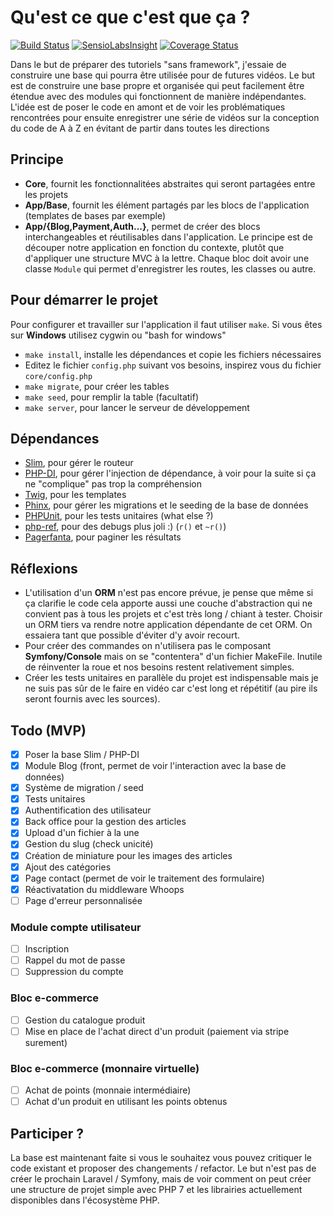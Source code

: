 # Qu'est ce que c'est que ça ?

[![Build Status](https://travis-ci.org/Grafikart/PeuChePeu-Framework.svg?branch=master)](https://travis-ci.org/Grafikart/PeuChePeu-Framework)
[![SensioLabsInsight](https://insight.sensiolabs.com/projects/18505987-b86b-4b3e-bf8a-07bff9c5ef96/mini.png)](https://insight.sensiolabs.com/projects/18505987-b86b-4b3e-bf8a-07bff9c5ef96)
[![Coverage Status](https://coveralls.io/repos/github/Grafikart/PeuChePeu-Framework/badge.svg?branch=master)](https://coveralls.io/github/Grafikart/PeuChePeu-Framework?branch=master)

Dans le but de préparer des tutoriels "sans framework", j'essaie de construire une base qui pourra être utilisée pour 
de futures vidéos. Le but est de construire une base propre et organisée qui peut facilement être étendue avec des 
modules qui fonctionnent de manière indépendantes. L'idée est de poser le code en amont et de voir les problématiques
 rencontrées pour ensuite enregistrer une série de vidéos sur la conception du code de A à Z en évitant de partir 
 dans toutes les directions

## Principe

- **Core**, fournit les fonctionnalitées abstraites qui seront partagées entre les projets
- **App/Base**, fournit les élément partagés par les blocs de l'application (templates de bases par exemple)
- **App/{Blog,Payment,Auth...}**, permet de créer des blocs interchangeables et réutilisables dans l'application. Le 
principe est de découper notre application en fonction du contexte, plutôt que d'appliquer une structure MVC à la 
lettre. Chaque bloc doit avoir une classe `Module` qui permet d'enregistrer les routes, les classes ou autre. 

## Pour démarrer le projet

Pour configurer et travailler sur l'application il faut utiliser `make`. Si vous êtes sur **Windows** utilisez cygwin ou 
"bash for windows"

- `make install`, installe les dépendances et copie les fichiers nécessaires
- Editez le fichier `config.php` suivant vos besoins, inspirez vous du fichier `core/config.php`
- `make migrate`, pour créer les tables
- `make seed`, pour remplir la table (facultatif)
- `make server`, pour lancer le serveur de développement

## Dépendances

- [Slim](https://www.slimframework.com/), pour gérer le routeur
- [PHP-DI](http://php-di.org/), pour gérer l'injection de dépendance, à voir pour la suite si ça ne "complique" pas 
trop la compréhension
- [Twig](https://twig.sensiolabs.org/), pour les templates
- [Phinx](https://phinx.org/), pour gérer les migrations et le seeding de la base de données
- [PHPUnit](https://phpunit.de/), pour les tests unitaires (what else ?)
- [php-ref](https://github.com/digitalnature/php-ref), pour des debugs plus joli :) (`r()` et `~r()`)
- [Pagerfanta](https://github.com/whiteoctober/Pagerfanta), pour paginer les résultats

## Réflexions

- L'utilisation d'un **ORM** n'est pas encore prévue, je pense que même si ça clarifie le code cela apporte aussi une 
couche d'abstraction qui ne convient pas à tous les projets et c'est très long / chiant à tester. Choisir un ORM 
tiers va rendre notre application dépendante de cet ORM. On essaiera tant que possible d'éviter d'y avoir recourt.
- Pour créer des commandes on n'utilisera pas le composant **Symfony/Console** mais on se "contentera" d'un 
fichier MakeFile. Inutile de réinventer la roue et nos besoins restent relativement simples.
- Créer les tests unitaires en parallèle du projet est indispensable mais je ne suis pas sûr de le faire en vidéo car 
c'est long et répétitif (au pire ils seront fournis avec les sources).

## Todo (MVP)

- [x] Poser la base Slim / PHP-DI
- [x] Module Blog (front, permet de voir l'interaction avec la base de données)
- [x] Système de migration / seed
- [x] Tests unitaires
- [x] Authentification des utilisateur
- [x] Back office pour la gestion des articles
- [x] Upload d'un fichier à la une
- [x] Gestion du slug (check unicité)
- [x] Création de miniature pour les images des articles
- [x] Ajout des catégories
- [x] Page contact (permet de voir le traitement des formulaire)
- [x] Réactivatation du middleware Whoops
- [ ] Page d'erreur personnalisée

### Module compte utilisateur

- [ ] Inscription
- [ ] Rappel du mot de passe
- [ ] Suppression du compte

### Bloc e-commerce

- [ ] Gestion du catalogue produit
- [ ] Mise en place de l'achat direct d'un produit (paiement via stripe surement)

### Bloc e-commerce (monnaire virtuelle)

- [ ] Achat de points (monnaie intermédiaire)
- [ ] Achat d'un produit en utilisant les points obtenus

## Participer ?

La base est maintenant faite si vous le souhaitez vous pouvez critiquer le code existant et proposer des changements / refactor. Le but n'est pas de créer le prochain 
Laravel / Symfony, mais de voir comment on peut créer une structure de projet simple avec PHP 7 et les librairies 
actuellement disponibles dans l'écosystème PHP.